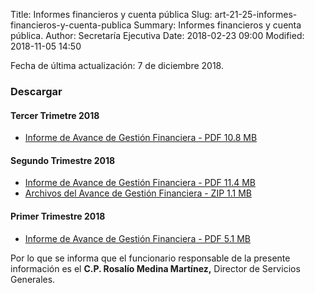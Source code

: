 Title: Informes financieros y cuenta pública
Slug: art-21-25-informes-financieros-y-cuenta-publica
Summary: Informes financieros y cuenta pública.
Author: Secretaría Ejecutiva
Date: 2018-02-23 09:00
Modified: 2018-11-05 14:50


Fecha de última actualización: 7 de diciembre 2018.

### Descargar

#### Tercer Trimetre 2018

* [Informe de Avance de Gestión Financiera - PDF 10.8 MB](informe-avance-gestion-financiera-2018-09.pdf)

#### Segundo Trimestre 2018

* [Informe de Avance de Gestión Financiera - PDF 11.4 MB](informe-avance-gestion-financiera-2018-06.pdf)
* [Archivos del Avance de Gestión Financiera - ZIP 1.1 MB](avance-de-gestion-financiera-2018-06.zip)

#### Primer Trimestre 2018

* [Informe de Avance de Gestión Financiera - PDF 5.1 MB](informe-avance-gestion-financiera-2018-03.pdf)

Por lo que se informa que el funcionario responsable de la presente información es el **C.P. Rosalío Medina Martínez,** Director de Servicios Generales.

